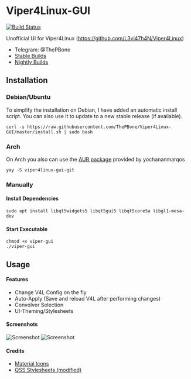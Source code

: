 # Viper4Linux-GUI
[![Build Status](https://travis-ci.org/ThePBone/Viper4Linux-GUI.svg?branch=master)](https://travis-ci.org/ThePBone/Viper4Linux-GUI)

Unofficial UI for Viper4Linux (https://github.com/L3vi47h4N/Viper4Linux)
  * Telegram: @ThePBone
  * [Stable Builds](https://github.com/ThePBone/Viper4Linux-GUI/releases)
  * [Nightly Builds](https://nightly.thebone.cf/viper-gui)
## Installation
### Debian/Ubuntu
To simplify the installation on Debian, I have added an automatic install script.
You can also use it to update to a new stable release (if available).
```
curl -s https://raw.githubusercontent.com/ThePBone/Viper4Linux-GUI/master/install.sh | sudo bash
```
### Arch
On Arch you also can use the [AUR package](https://aur.archlinux.org/packages/viper4linux-gui-git/) provided by yochananmarqos
```
yay -S viper4linux-gui-git  
```
### Manually
#### Install Dependencies

```
sudo apt install libqt5widgets5 libqt5gui5 libqt5core5a libgl1-mesa-dev
```

#### Start Executable
```
chmod +x viper-gui
./viper-gui
```

## Usage
#### Features
  * Change V4L Config on the fly 
  * Auto-Apply (Save and reload V4L after performing changes)
  * Convolver Selection
  * UI-Theming/Stylesheets

#### Screenshots
![Screenshot](https://github.com/ThePBone/Viper4Linux-GUI/blob/master/screenshots/tab1.png?raw=true)
![Screenshot](https://github.com/ThePBone/Viper4Linux-GUI/blob/master/screenshots/tab3_dark.png?raw=true)
#### Credits
  * [Material Icons](https://material.io/tools/icons/)
  * [QSS Stylesheets (modified)](https://github.com/GTRONICK/QSS)
